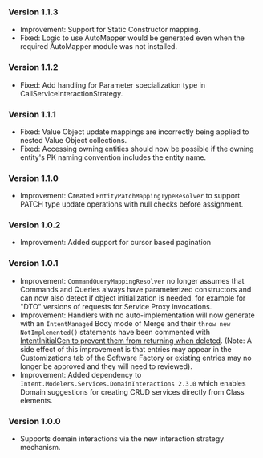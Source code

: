 ### Version 1.1.3

- Improvement: Support for Static Constructor mapping.
- Fixed: Logic to use AutoMapper would be generated even when the required AutoMapper module was not installed.

### Version 1.1.2

- Fixed: Add handling for Parameter specialization type in CallServiceInteractionStrategy.

### Version 1.1.1

- Fixed: Value Object update mappings are incorrectly being applied to nested Value Object collections.
- Fixed: Accessing owning entities should now be possible if the owning entity's PK naming convention includes the entity name.

### Version 1.1.0

- Improvement: Created `EntityPatchMappingTypeResolver` to support PATCH type update operations with null checks before assignment.

### Version 1.0.2

- Improvement: Added support for cursor based pagination

### Version 1.0.1

- Improvement: `CommandQueryMappingResolver` no longer assumes that Commands and Queries always have parameterized constructors and can now also detect if object initialization is needed, for example for "DTO" versions of requests for Service Proxy invocations.
- Improvement: Handlers with no auto-implementation will now generate with an `IntentManaged` Body mode of Merge and their `throw new NotImplemented()` statements have been commented with [IntentInitialGen to prevent them from returning when deleted](https://docs.intentarchitect.com/articles/application-development/code-management/code-management-csharp/code-management-csharp.html#the--intentinitialgen-instruction). (Note: A side effect of this improvement is that entries may appear in the Customizations tab of the Software Factory or existing entries may no longer be approved and they will need to reviewed).
- Improvement: Added dependency to `Intent.Modelers.Services.DomainInteractions 2.3.0` which enables Domain suggestions for creating CRUD services directly from Class elements.

### Version 1.0.0

- Supports domain interactions via the new interaction strategy mechanism.